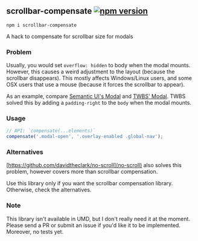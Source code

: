 ## scrollbar-compensate [![npm version](http://img.shields.io/npm/v/scrollbar-compensate.svg?style=flat)](https://npmjs.org/package/scrollbar-compensate)
```
npm i scrollbar-compensate
```
A hack to compensate for scrollbar size for modals

### Problem
Usually, you would set `overflow: hidden` to body when the modal mounts. However, this causes a weird adjustment to the layout (because the scrollbar disappears). This mostly affects Windows/Linux users, and some OSX users that use a mouse (because it forces the scrollbar to appear).

As an example, compare [Semantic UI's Modal](http://semantic-ui.com/modules/modal.html) and [TWBS' Modal](http://getbootstrap.com/javascript/#modals). TWBS solved this by adding a `padding-right` to the `body` when the modal mounts.

### Usage
```js
// API: `compensate(...elements)`
compensate('.modal-open', '.overlay-enabled .global-nav');
```

### Alternatives
[https://github.com/davidtheclark/no-scroll](no-scroll) also solves this problem, however covers more than scrollbar compensation.

Use this library only if you want the scrollbar compensation library. Otherwise, check the alternatives.

### Note
This library isn't available in UMD, but I don't really need it at the moment. Please send a PR or submit an issue if you'd like it to be implemented. Moreover, no tests yet.